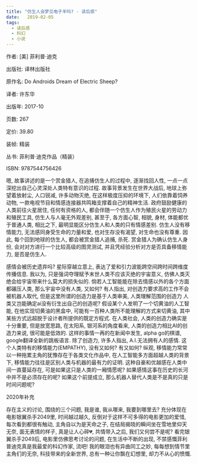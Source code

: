 ```yaml
---
title: "仿生人会梦见电子羊吗? - 读后感"
date:   2019-02-05
tags:
  - 读后感
  - 科幻
  - 小说
---
```


作者:  [美] 菲利普·迪克

出版社: 译林出版社

原作名: Do Androids Dream of Electric Sheep?

译者: 许东华

出版年: 2017-10

页数: 267

定价: 39.80

装帧: 精装

丛书: 菲利普·迪克作品（精装）

ISBN: 9787544756426


嗯, 故事讲述的是一个赏金猎人, 在追捕仿生人的过程中, 逐渐找回人性, 一点一点深挖出自己心灵深处人类特有意识的过程. 故事背景发生在世界大战后, 地球上弥望着放射尘, 人口锐减, 许多动物灭绝, 在这样极度压抑的环境下, 人们依靠着饲养动物, 一款电视节目和情感连接器共鸣箱支撑着自己的精神生活. 政府鼓励健康的人类前往火星居住, 任何有资格的人, 都会伴随一个仿生人作为殖民火星的劳动力和殖民工具, 仿生人与人毫无外观差别, 甚至于, 各方面心智, 相貌, 身材, 体能都优于普通人类, 相比之下, 最明显能区分仿生人和人类的只有情感差别. 仿生人没有移情能力, 无法感同身受生命的力量和爱, 也对生存没有渴望, 对生命也没有尊重. 因此, 每个回到地球的仿生人, 都会被赏金猎人追捕, 杀死. 赏金猎人为确认仿生人身份, 会对对方进行一个比较高级的图灵测试, 并且凭经验分析对方是否具备移情能力, 是否是仿生人.

感情会被历史遗弃吗?
星际穿越立意上, 表达了爱和引力波能跨空间跨时间跨维度传播信息. 我以为, 只是强词夺理赋予末世人类不应该灭绝的宇宙意义, 仿佛人类灭绝会给宇宙带来什么莫大的损失似的. 倘若人工智能能在除去情感以外的各个方面都碾压人类, 那么宇宙中没有人类, 又如何?
有人指出, 对创造力要求高的工作不会被机器人取代, 但是这里所谓的创造力是基于人类审美, 人类理解范围的创造力 人类又岂能确定ai没有衍生出自己的创造呢?
假设某个人发明了一个切黄油的人工智能, 在他实现切黄油的黑盒中, 可能有一百种人类所不能理解的方式来切黄油, 其中某些方式远超脱于设计者所提供的既定方程式. 在人类社会, 人类的创造力确实是十分重要, 但是放宽思路, 在太阳系, 银河系的角度看来, 人类的创造力相比AI的创造力来说, 很可能是低效的.
这样的事情一再的在新闻中发生, alpha go的棋谱, google翻译全新的跳板语言.
除了创造力, 许多人指出, A.I.无法拥有人的感情. 这个人类特有的移情能力(EMPATHY), 没有又如何? 有又如何? 纵观, 移情能力常常以一种拖累主角的犹豫存在于各类文化作品中, 在人工智能多方面超越人类的背景下, 移情能力往往是区别人类与机器的最有力的证明. 这种自豪和优越感在人类中间一直蔓延存在, 可是如果这只是人类的一厢情愿呢? 如果感情这事在历史的长河中并不是必须存在的呢? 如果这个前提成立, 那么机器人替代人类是不是真的只是时间问题呢?

2020年补充

存在主义的讨论, 围绕的三个问题, 我是谁, 我从哪来, 我要到哪里去? 充分体现在电影银翼杀手2049里, 时间越过越久, 反倒对于这样不可多得的电影更加的爱惜, 每次看到都很有触动, 主角自以为是天命之子, 在结局揭晓的瞬间坐在雪地里仰天无奈, 面无表情的样子, 真是让人心碎💔️, 共情带入之后, 我们又何尝不是呢?
看完银翼杀手2049后, 电影里仿佛思考讨论的问题, 在生活中不断的出现, 不禁感慨菲利普迪克真是我最爱的科幻作家, 流吧! 我的眼泪也有异曲同工之妙, 每每想到情节里主角们的无奈, 科技带来的全新世界, 总有一种让你飘在幻想里, 却力不从心的愤慨.
